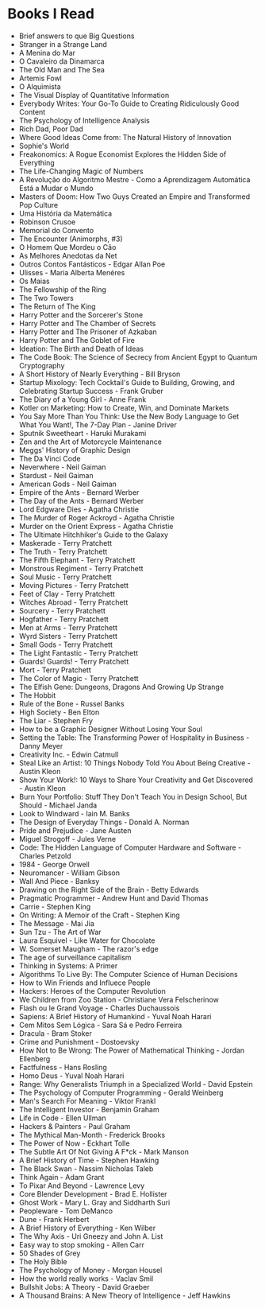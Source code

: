 # Books I Read

- Brief answers to que Big Questions
- Stranger in a Strange Land
- A Menina do Mar
- O Cavaleiro da Dinamarca
- The Old Man and The Sea
- Artemis Fowl
- O Alquimista
- The Visual Display of Quantitative Information
- Everybody Writes: Your Go-To Guide to Creating Ridiculously Good Content
- The Psychology of Intelligence Analysis
- Rich Dad, Poor Dad
- Where Good Ideas Come from: The Natural History of Innovation
- Sophie's World
- Freakonomics: A Rogue Economist Explores the Hidden Side of Everything
- The Life-Changing Magic of Numbers
- A Revolução do Algoritmo Mestre - Como a Aprendizagem Automática Está a Mudar o Mundo
- Masters of Doom: How Two Guys Created an Empire and Transformed Pop Culture
- Uma História da Matemática
- Robinson Crusoe
- Memorial do Convento
- The Encounter (Animorphs, #3)
- O Homem Que Mordeu o Cão
- As Melhores Anedotas da Net
- Outros Contos Fantásticos - Edgar Allan Poe
- Ulisses - Maria Alberta Menéres
- Os Maias
- The Fellowship of the Ring
- The Two Towers
- The Return of The King
- Harry Potter and the Sorcerer's Stone
- Harry Potter and The Chamber of Secrets
- Harry Potter and The Prisoner of Azkaban
- Harry Potter and The Goblet of Fire
- Ideation: The Birth and Death of Ideas
- The Code Book: The Science of Secrecy from Ancient Egypt to Quantum Cryptography
- A Short History of Nearly Everything - Bill Bryson
- Startup Mixology: Tech Cocktail's Guide to Building, Growing, and Celebrating Startup Success - Frank Gruber
- The Diary of a Young Girl - Anne Frank
- Kotler on Marketing: How to Create, Win, and Dominate Markets
- You Say More Than You Think: Use the New Body Language to Get What You Want!, The 7-Day Plan - Janine Driver
- Sputnik Sweetheart - Haruki Murakami
- Zen and the Art of Motorcycle Maintenance
- Meggs' History of Graphic Design
- The Da Vinci Code
- Neverwhere - Neil Gaiman
- Stardust - Neil Gaiman
- American Gods - Neil Gaiman
- Empire of the Ants - Bernard Werber
- The Day of the Ants - Bernard Werber
- Lord Edgware Dies - Agatha Christie
- The Murder of Roger Ackroyd - Agatha Christie
- Murder on the Orient Express - Agatha Christie
- The Ultimate Hitchhiker's Guide to the Galaxy
- Maskerade - Terry Pratchett
- The Truth - Terry Pratchett
- The Fifth Elephant - Terry Pratchett
- Monstrous Regiment - Terry Pratchett
- Soul Music - Terry Pratchett
- Moving Pictures - Terry Pratchett
- Feet of Clay - Terry Pratchett
- Witches Abroad - Terry Pratchett
- Sourcery - Terry Pratchett
- Hogfather - Terry Pratchett
- Men at Arms - Terry Pratchett
- Wyrd Sisters - Terry Pratchett
- Small Gods - Terry Pratchett
- The Light Fantastic - Terry Pratchett
- Guards! Guards! - Terry Pratchett
- Mort - Terry Pratchett
- The Color of Magic - Terry Pratchett
- The Elfish Gene: Dungeons, Dragons And Growing Up Strange
- The Hobbit
- Rule of the Bone - Russel Banks
- High Society - Ben Elton
- The Liar - Stephen Fry
- How to be a Graphic Designer Without Losing Your Soul
- Setting the Table: The Transforming Power of Hospitality in Business - Danny Meyer
- Creativity Inc. - Edwin Catmull
- Steal Like an Artist: 10 Things Nobody Told You About Being Creative - Austin Kleon
- Show Your Work!: 10 Ways to Share Your Creativity and Get Discovered - Austin Kleon
- Burn Your Portfolio: Stuff They Don't Teach You in Design School, But Should - Michael Janda
- Look to Windward - Iain M. Banks
- The Design of Everyday Things - Donald A. Norman
- Pride and Prejudice - Jane Austen
- Miguel Strogoff - Jules Verne
- Code: The Hidden Language of Computer Hardware and Software - Charles Petzold
- 1984 - George Orwell
- Neuromancer - William Gibson
- Wall And Piece - Banksy
- Drawing on the Right Side of the Brain - Betty Edwards
- Pragmatic Programmer - Andrew Hunt and David Thomas
- Carrie - Stephen King
- On Writing: A Memoir of the Craft - Stephen King
- The Message - Mai Jia
- Sun Tzu - The Art of War
- Laura Esquivel - Like Water for Chocolate
- W. Somerset Maugham - The razor's edge
- The age of surveillance capitalism
- Thinking in Systems: A Primer
- Algorithms To Live By: The Computer Science of Human Decisions
- How to Win Friends and Influece People
- Hackers: Heroes of the Computer Revolution
- We Children from Zoo Station - Christiane Vera Felscherinow
- Flash ou le Grand Voyage - Charles Duchaussois
- Sapiens: A Brief History of Humankind - Yuval Noah Harari
- Cem Mitos Sem Lógica - Sara Sá e Pedro Ferreira
- Dracula - Bram Stoker
- Crime and Punishment - Dostoevsky
- How Not to Be Wrong: The Power of Mathematical Thinking - Jordan Ellenberg
- Factfulness - Hans Rosling
- Homo Deus - Yuval Noah Harari
- Range: Why Generalists Triumph in a Specialized World - David Epstein
- The Psychology of Computer Programming - Gerald Weinberg
- Man's Search For Meaning - Viktor Frankl
- The Intelligent Investor - Benjamin Graham
- Life in Code - Ellen Ullman
- Hackers & Painters - Paul Graham
- The Mythical Man-Month - Frederick Brooks
- The Power of Now - Eckhart Tolle
- The Subtle Art Of Not Giving A F*ck - Mark Manson
- A Brief History of Time - Stephen Hawking
- The Black Swan - Nassim Nicholas Taleb
- Think Again - Adam Grant
- To Pixar And Beyond - Lawrence Levy
- Core Blender Development - Brad E. Hollister
- Ghost Work - Mary L. Gray and Siddharth Suri
- Peopleware - Tom DeManco
- Dune - Frank Herbert
- A Brief History of Everything - Ken Wilber
- The Why Axis - Uri Gneezy and John A. List
- Easy way to stop smoking - Allen Carr
- 50 Shades of Grey
- The Holy Bible
- The Psychology of Money - Morgan Housel
- How the world really works - Vaclav Smil
- Bullshit Jobs: A Theory - David Graeber
- A Thousand Brains: A New Theory of Intelligence - Jeff Hawkins